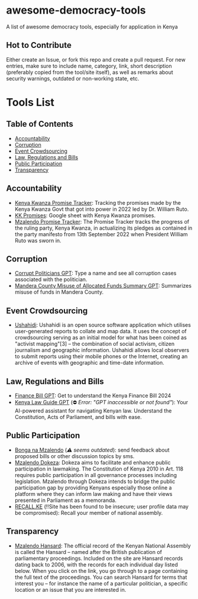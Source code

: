 # awesome-democracy-tools
A list of awesome democracy tools, especially for application in Kenya

## Hot to Contribute

Either create an Issue, or fork this repo and create a pull request. For new entries, make sure to include name, category, link, short description (preferably copied from the tool/site itself), as well as remarks about security warnings, outdated or non-working state, etc.

# Tools List

## Table of Contents

* [Accountability](#accountability)
* [Corruption](#corruption)
* [Event Crowdsourcing](#event-crowdsourcing)
* [Law, Regulations and Bills](#law-regulations-and-bills)
* [Public Participation](#public-participation)
* [Transparency](#transparency)

## Accountability

* [Kenya Kwanza Promise Tracker](https://dexxe.notion.site/bf6fb7d1a22444868bf7da5fa42d8121?v=3b6a9447ec004387b6d5642ee4c7ebe5): Tracking the promises made by the Kenya Kwanza Govt that got into power in 2022 led by Dr. William Ruto. 
* [KK Promises](https://docs.google.com/spreadsheets/d/12_sOeITaMcrbdH-21Lj29582soUnai1oW6fJ2nZziaQ/edit?gid=0#gid=0): Google sheet with Kenya Kwanza promises.
* [Mzalendo Promise Tracker](https://tracker.mzalendo.com): The Promise Tracker tracks the progress of the ruling party, Kenya Kwanza, in actualizing its pledges as contained in the party manifesto from 13th September 2022 when President William Ruto was sworn in.

## Corruption

* [Corrupt Politicians GPT](https://chatgpt.com/g/g-MVyroWjCS-corrupt-politicians-gpt): Type a name and see all corruption cases associated with the politician.
* [Mandera County Misuse of Allocated Funds Summary GPT](https://chatgpt.com/g/g-e99Bd4xC1-mandera-county-misuse-of-allocated-funds-summary): Summarizes misuse of funds in Mandera County.

## Event Crowdsourcing

* [Ushahidi](https://www.ushahidi.com): Ushahidi is an open source software application which utilises user-generated reports to collate and map data. It uses the concept of crowdsourcing serving as an initial model for what has been coined as "activist mapping"[3] – the combination of social activism, citizen journalism and geographic information. Ushahidi allows local observers to submit reports using their mobile phones or the Internet, creating an archive of events with geographic and time-date information.

## Law, Regulations and Bills

* [Finance Bill GPT](https://chatgpt.com/g/g-JBq7D0E5x-finance-bill-gpt): Get to understand the Kenya Finance Bill 2024
* [Kenya Law Guide GPT](https://chatgpt.com/g/g-UvOnmgprA-kenya-law-guide) (⛔️ _Error: "GPT inaccessible or not found"_): Your AI-powered assistant for navigating Kenyan law. Understand the Constitution, Acts of Parliament, and bills with ease.

## Public Participation

* [Bonga na Mzalendo](https://mzalendo.com/bonga/) (_⚠️ seems outdated_): send feedback about proposed bills or other discussion topics by sms.
* [Mzalendo Dokeza](https://dokeza.mzalendo.com): Dokeza aims to facilitate and enhance public participation in lawmaking. The Constitution of Kenya 2010 in Art. 118 requires public participation in all governance processes including legislation. Mzalendo through Dokeza intends to bridge the public participation gap by providing Kenyans especially those online a platform where they can inform law making and have their views presented in Parliament as a memoranda.
* [RECALL.KE](https://recall.ke) (‼️Site has been found to be insecure; user profile data may be compromised): Recall your member of national assembly.

  
## Transparency 

* [Mzalendo Hansard](https://info.mzalendo.com/hansard/): The official record of the Kenyan National Assembly is called the Hansard – named after the British publication of parliamentary proceedings. Included on the site are Hansard records dating back to 2006, with the records for each individual day listed below. When you click on the link, you go through to a page containing the full text of the proceedings. You can search Hansard for terms that interest you – for instance the name of a particular politician, a specific location or an issue that you are interested in.
